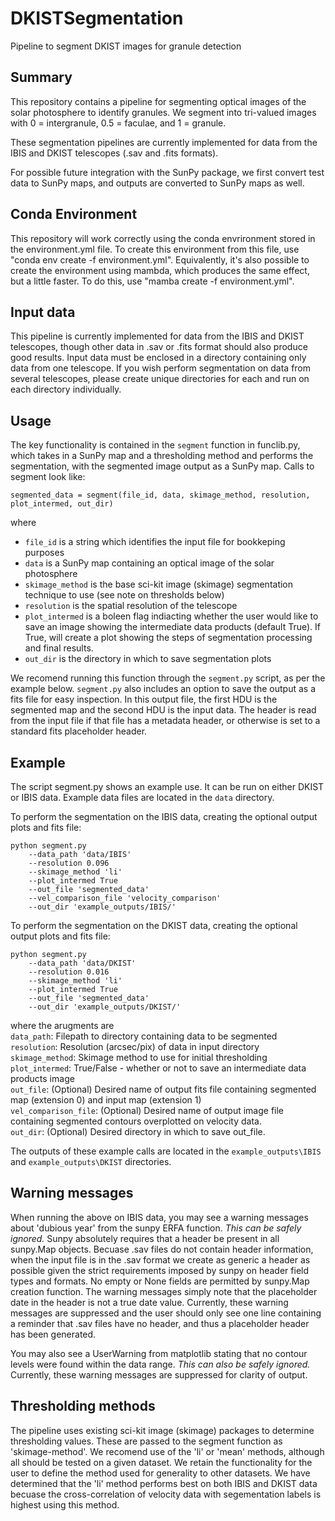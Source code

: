 # DKISTSegmentation
Pipeline to segment DKIST images for granule detection

## Summary

This repository contains a pipeline for segmenting optical images of the solar
photosphere to identify granules. We segment into tri-valued images with 0 = 
intergranule, 0.5 = faculae, and 1 = granule. 

These segmentation pipelines are currently implemented for data from the IBIS
and DKIST telescopes (.sav and .fits formats).

For possible future integration with the SunPy package, we first convert test 
data to SunPy maps, and outputs are converted to SunPy maps as well. 

## Conda Environment

This repository will work correctly using the conda envrironment stored in the
environment.yml file. To create this environment from this file, use 
"conda env create -f environment.yml". Equivalently, it's also possible to create 
the environment using mambda, which produces the same effect, but a little faster. To do
this, use "mamba create -f environment.yml". 

## Input data

This pipeline is currently implemented for data from the IBIS and DKIST telescopes,
though other data in .sav or .fits format should also produce good results. Input 
data must be enclosed in a directory containing only data from one telescope.
If you wish perform segmentation on data from several telescopes, please
create unique directories for each and run on each directory individually.

## Usage

The key functionality is contained in the `segment` function in funclib.py, which
takes in a SunPy map and a thresholding method and performs the segmentation, with 
the segmented image output as a SunPy map. Calls to segment look like:
```
segmented_data = segment(file_id, data, skimage_method, resolution, plot_intermed, out_dir)
```
where 
* `file_id` is a string which identifies the input file for bookkeping purposes
* `data` is a SunPy map containing an optical image of the solar photosphere
* `skimage_method` is the base sci-kit image (skimage) segmentation technique 
   to use (see note on thresholds below)
* `resolution` is the spatial resolution of the telescope
* `plot_intermed` is a boleen flag indiacting whether the user would like to 
   save an image showing the intermediate data products (default True). If True, 
   will create a plot  showing the steps of segmentation processing and final
   results. 
* `out_dir` is the directory in which to save segmentation plots

We recomend running this function through the `segment.py` script, as per the
example below. `segment.py` also includes an option to save the output as a 
fits file for easy inspection. In this output file, the first  HDU is the
segmented map and the second HDU is the input data. The header is read from
the input file if that file has a metadata header, or otherwise is set to
a standard fits placeholder header.

## Example

The script segment.py shows an example use. It can be run on either DKIST or IBIS data.
Example data files are located in the `data` directory. 

To perform the segmentation on the IBIS data, creating the optional output plots 
and fits file:

```
python segment.py
    --data_path 'data/IBIS'
    --resolution 0.096
    --skimage_method 'li'
    --plot_intermed True
    --out_file 'segmented_data'
    --vel_comparison_file 'velocity_comparison'
    --out_dir 'example_outputs/IBIS/'
```

To perform the segmentation on the DKIST data, creating the optional output plots 
and fits file:

```
python segment.py
    --data_path 'data/DKIST' 
    --resolution 0.016
    --skimage_method 'li' 
    --plot_intermed True 
    --out_file 'segmented_data' 
    --out_dir 'example_outputs/DKIST/'
```

where the arugments are \
`data_path`: Filepath to directory containing data to be segmented\
`resolution`: Resolution (arcsec/pix) of data in input directory\
`skimage_method`: Skimage method to use for initial thresholding\
`plot_intermed`: True/False - whether or not to save an intermediate data products image\
`out_file`: (Optional) Desired name of output fits file containing segmented map (extension 0) and input map (extension 1)\
`vel_comparison_file`: (Optional) Desired name of output image file containing segmented contours overplotted on velocity data.\
`out_dir`: (Optional) Desired directory in which to save out_file.

The outputs of these example calls are located in the `example_outputs\IBIS` and 
`example_outputs\DKIST` directories.

## Warning messages

When running the above on IBIS data, you may see a warning messages about 'dubious year' from the sunpy ERFA function. 
*This can be safely ignored.* Sunpy absolutely requires that a header be present in all sunpy.Map objects. Becuase .sav files do not contain header information, when the input file is in the .sav format we create as generic a header as possible given the strict requirements imposed by sunpy on header field types and formats. No empty or None fields are permitted by sunpy.Map creation function. The warning messages simply note that the placeholder date in the header is not a true date value. Currently, these warning messages are suppressed and the user should only see one line containing a reminder that .sav files have no header, and thus a placeholder header has been generated.

You may also see a UserWarning from matplotlib stating that no contour levels were found within the data range. *This can also be safely ignored.* Currently, these warning messages are suppressed for clarity of output.


## Thresholding methods

The pipeline uses existing sci-kit image (skimage) packages to determine thresholding values.
These are passed to the segment function as 'skimage-method'. We recomend use of the 'li' or 'mean' methods, although all should be
tested on a given dataset. We retain the functionality for the user to define the method used for generality to other datasets. We have determined that the 'li' method performs best on both IBIS and DKIST data becuase the cross-correlation of velocity data with segementation labels is highest using this method.